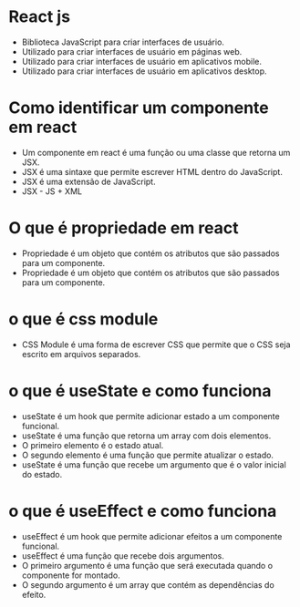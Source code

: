 # React js
- Biblioteca JavaScript para criar interfaces de usuário.
- Utilizado para criar interfaces de usuário em páginas web.
- Utilizado para criar interfaces de usuário em aplicativos mobile.
- Utilizado para criar interfaces de usuário em aplicativos desktop.

# Como identificar um componente em react
- Um componente em react é uma função ou uma classe que retorna um JSX.
- JSX é uma sintaxe que permite escrever HTML dentro do JavaScript.
- JSX é uma extensão de JavaScript.
- JSX - JS + XML

# O que é propriedade em react
- Propriedade é um objeto que contém os atributos que são passados para um componente.
- Propriedade é um objeto que contém os atributos que são passados para um componente.

# o que é css module
- CSS Module é uma forma de escrever CSS que permite que o CSS seja escrito em arquivos separados.

# o que é useState e como funciona
- useState é um hook que permite adicionar estado a um componente funcional.
- useState é uma função que retorna um array com dois elementos.
- O primeiro elemento é o estado atual.
- O segundo elemento é uma função que permite atualizar o estado.
- useState é uma função que recebe um argumento que é o valor inicial do estado.

# o que é useEffect e como funciona
- useEffect é um hook que permite adicionar efeitos a um componente funcional.
- useEffect é uma função que recebe dois argumentos.
- O primeiro argumento é uma função que será executada quando o componente for montado.
- O segundo argumento é um array que contém as dependências do efeito.